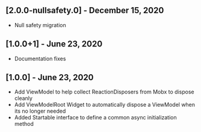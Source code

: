 ## [2.0.0-nullsafety.0] - December 15, 2020

* Null safety migration

## [1.0.0+1] - June 23, 2020

* Documentation fixes

## [1.0.0] - June 23, 2020

* Add ViewModel to help collect ReactionDisposers from Mobx to dispose cleanly
* Add ViewModelRoot Widget to automatically dispose a ViewModel when its no longer needed
* Added Startable interface to define a common async initialization method
